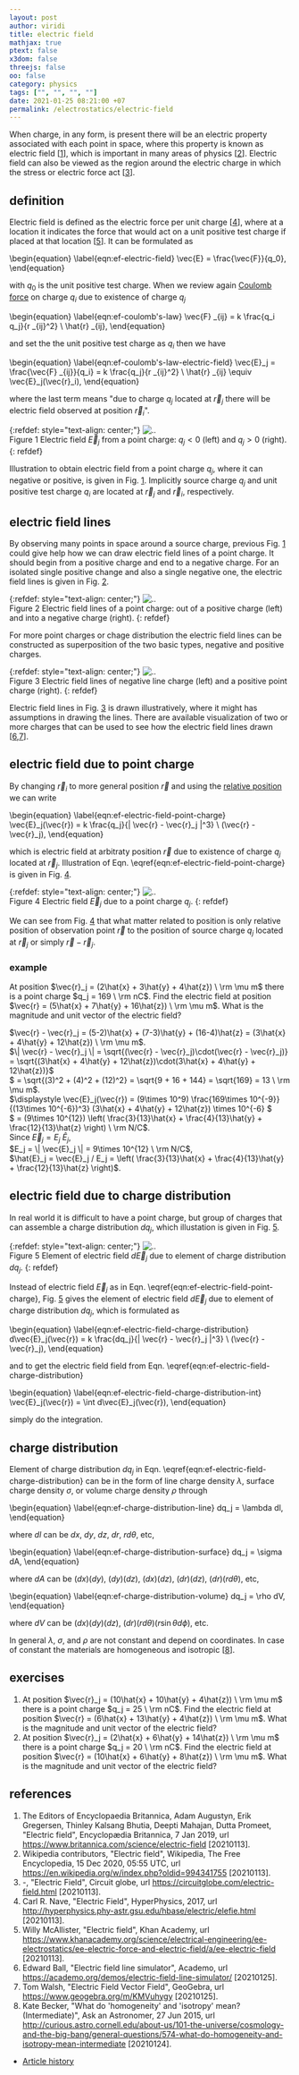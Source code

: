 ```yaml
---
layout: post
author: viridi
title: electric field
mathjax: true
ptext: false
x3dom: false
threejs: false
oo: false
category: physics
tags: ["", "", "", ""]
date: 2021-01-25 08:21:00 +07
permalink: /electrostatics/electric-field
---
```

When charge, in any form, is present there will be an electric property associated with each point in space, where this property is known as electric field [[1](#ref1)], which is important in many areas of physics [[2](#ref2)]. Electric field can also be viewed as the region around the electric charge in which the stress or electric force act [[3](#ref3)].


## definition
Electric field is defined as the electric force per unit charge [[4](#ref4)], where at a location it indicates the force that would act on a unit positive test charge if placed at that location [[5](#ref5)]. It can be formulated as

\begin{equation}
\label{eqn:ef-electric-field}
\vec{E} = \frac{\vec{F}}{q_0}, 
\end{equation}

with $q_0$ is the unit positive test charge. When we review again [Coulomb force](/electrostatics/coulomb-force) on charge $q_i$ due to existence of charge $q_j$

\begin{equation}
\label{eqn:ef-coulomb's-law}
\vec{F} _{ij} = k \frac{q_i q_j}{r _{ij}^2} \ \hat{r} _{ij},
\end{equation}

and set the the unit positive test charge as $q_i$ then we have

\begin{equation}
\label{eqn:ef-coulomb's-law-electric-field}
\vec{E}_j = \frac{\vec{F} _{ij}}{q_i} = k \frac{q_j}{r _{ij}^2} \ \hat{r} _{ij} \equiv \vec{E}_j(\vec{r}_i),
\end{equation}

where the last term means "due to charge $q_j$ located at $\vec{r}_j$ there will be electric field observed at position $\vec{r}_i$".

{:refdef: style="text-align: center;"}
![..](/assets/img/phys/electrostatics/electric-field-from-force-point-charge.png)
<br />
Figure <a name="fig:ef-electric-field-from-force-point-charge">1</a> Electric field $\vec{E}_j$ from a point charge: $q_j < 0$ (left) and $q_j > 0$ (right).
{: refdef}

Illustration to obtain electric field from a point charge $q_j$, where it can negative or positive, is given in Fig. <a href="#fig:ef-electric-field-from-force-point-charge">1</a>. Implicitly source charge $q_j$ and unit positive test charge $q_i$ are located at $\vec{r}_j$ and $\vec{r}_i$, respectively.


## electric field lines
By observing many points in space around a source charge, previous Fig. <a href="#fig:ef-electric-field-from-force-point-charge">1</a> could give help how we can draw electric field lines of a point charge. It should begin from a positive charge and end to a negative charge. For an isolated single positive change and also a single negative one, the electric field lines is given in Fig. <a href="#fig:ef-electric-field-lines-1-charge">2</a>.

{:refdef: style="text-align: center;"}
![..](/assets/img/phys/electrostatics/electric-field-lines-1-charge.png)
<br />
Figure <a name="fig:ef-electric-field-lines-1-charge">2</a> Electric field lines of a point charge: out of a positive charge (left) and into a negative charge (right).
{: refdef}

For more point charges or chage distribution the electric field lines can be constructed as superposition of the two basic types, negative and positive charges.

{:refdef: style="text-align: center;"}
![..](/assets/img/phys/electrostatics/eletric-field-lines-line-point-charges.png)
<br />
Figure <a name="fig:ef-eletric-field-lines-line-point-charges">3</a> Electric field lines of negative line charge (left) and a positive point charge (right).
{: refdef}

Electric field lines in Fig. <a href="#fig:ef-eletric-field-lines-line-point-charges">3</a> is drawn illustratively, where it might has assumptions in drawing the lines. There are available visualization of two or more charges that can be used to see how the electric field lines drawn [[6](#ref6),[7](#ref7)].


## electric field due to point charge
By changing $\vec{r}_i$ to more general position $\vec{r}$ and using the [relative position](/physics/position#relative-position) we can write

\begin{equation}
\label{eqn:ef-electric-field-point-charge}
\vec{E}_j(\vec{r}) = k \frac{q_j}{\| \vec{r} - \vec{r}_j \|^3} \ (\vec{r} - \vec{r}_j),
\end{equation}

which is electric field at arbitraty position $\vec{r}$ due to existence of charge $q_j$ located at $\vec{r}_j$. Illustration of Eqn. \eqref{eqn:ef-electric-field-point-charge} is given in Fig. <a href="#fig:ef-electric-field-point-charge">4</a>.

{:refdef: style="text-align: center;"}
![..](/assets/img/phys/electrostatics/electric-field-point-charge.png)
<br />
Figure <a name="fig:ef-electric-field-point-charge">4</a> Electric field $\vec{E}_j$ due to a point charge $q_j$.
{: refdef}

We can see from Fig. <a href="#fig:ef-electric-field-point-charge">4</a> that what matter related to position is only relative position of observation point $\vec{r}$ to the position of source charge $q_j$ located at $\vec{r}_j$ or simply $\vec{r} - \vec{r}_j$.

### example
At position $\vec{r}_j = (2\hat{x} + 3\hat{y} + 4\hat{z}) \ \rm \mu m$ there is a point charge $q_j = 169 \ \rm nC$. Find the electric field at position $\vec{r} = (5\hat{x} + 7\hat{y} + 16\hat{z}) \ \rm \mu m$. What is the magnitude and unit vector of the electric field?

$\vec{r} - \vec{r}_j = (5-2)\hat{x} + (7-3)\hat{y} + (16-4)\hat{z} = (3\hat{x} + 4\hat{y} + 12\hat{z}) \ \rm \mu m$. \
$\| \vec{r} - \vec{r}_j \| = \sqrt{(\vec{r} - \vec{r}_j)\cdot(\vec{r} - \vec{r}_j)} = \sqrt{(3\hat{x} + 4\hat{y} + 12\hat{z})\cdot(3\hat{x} + 4\hat{y} + 12\hat{z})}$ \
$ = \sqrt{(3)^2 + (4)^2 + (12)^2} = \sqrt{9 + 16 + 144} = \sqrt{169} = 13 \ \rm \mu m$. \
$\displaystyle \vec{E}_j(\vec{r}) = (9\times 10^9) \frac{169\times 10^{-9}}{(13\times 10^{-6})^3} (3\hat{x} + 4\hat{y} + 12\hat{z}) \times 10^{-6} $ \
$ = (9\times 10^{12}) \left( \frac{3}{13}\hat{x} + \frac{4}{13}\hat{y} + \frac{12}{13}\hat{z} \right) \ \rm N/C$. \
Since $\vec{E}_j = E_j \ \hat{E}_j$, \
$E_j = \| \vec{E}_j \| = 9\times 10^{12} \ \rm N/C$, \
$\hat{E}_j = \vec{E}_j / E_j = \left( \frac{3}{13}\hat{x} + \frac{4}{13}\hat{y} + \frac{12}{13}\hat{z} \right)$.


## electric field due to charge distribution
In real world it is difficult to have a point charge, but group of charges that can assemble a charge distribution $dq_j$, which illustation is given in Fig. <a href="#fig:ef-electric-field-charge-distribution">5</a>.

{:refdef: style="text-align: center;"}
![..](/assets/img/phys/electrostatics/electric-field-charge-distribution.png)
<br />
Figure <a name="fig:ef-electric-field-charge-distribution">5</a> Element of electric field $d\vec{E}_j$ due to element of charge distribution $dq_j$.
{: refdef}

Instead of electric field $\vec{E}_j$ as in Eqn. \eqref{eqn:ef-electric-field-point-charge}, Fig. <a href="#fig:ef-electric-field-charge-distribution">5</a> gives the element of electric field $d\vec{E}_j$ due to element of charge distribution $dq_j$, which is formulated as

\begin{equation}
\label{eqn:ef-electric-field-charge-distribution}
d\vec{E}_j(\vec{r}) = k \frac{dq_j}{\| \vec{r} - \vec{r}_j \|^3} \ (\vec{r} - \vec{r}_j),
\end{equation}

and to get the electric field field from Eqn. \eqref{eqn:ef-electric-field-charge-distribution}

\begin{equation}
\label{eqn:ef-electric-field-charge-distribution-int}
\vec{E}_j(\vec{r}) = \int d\vec{E}_j(\vec{r}),
\end{equation}

simply do the integration.


## charge distribution
Element of charge distribution $dq_j$ in Eqn. \eqref{eqn:ef-electric-field-charge-distribution} can be in the form of line charge density $\lambda$, surface charge density $\sigma$, or volume charge density $\rho$ through

\begin{equation}
\label{eqn:ef-charge-distribution-line}
dq_j = \lambda dl,
\end{equation}

where $dl$ can be $dx$, $dy$, $dz$, $dr$, $rd\theta$, etc, 

\begin{equation}
\label{eqn:ef-charge-distribution-surface}
dq_j = \sigma dA,
\end{equation}

where $dA$ can be $(dx)(dy)$, $(dy)(dz)$, $(dx)(dz)$, $(dr)(dz)$, $(dr)(rd\theta)$, etc,

\begin{equation}
\label{eqn:ef-charge-distribution-volume}
dq_j = \rho dV,
\end{equation}

where $dV$ can be $(dx)(dy)(dz)$, $(dr)(rd\theta)(r\sin\theta d\phi)$, etc.

In general $\lambda$, $\sigma$, and $\rho$ are not constant and depend on coordinates. In case of constant the materials are homogeneous and isotropic [[8](#ref8)].


## exercises
1. At position $\vec{r}_j = (10\hat{x} + 10\hat{y} + 4\hat{z}) \ \rm \mu m$ there is a point charge $q_j = 25 \ \rm nC$. Find the electric field at position $\vec{r} = (6\hat{x} + 13\hat{y} + 4\hat{z}) \ \rm \mu m$. What is the magnitude and unit vector of the electric field?
2. At position $\vec{r}_j = (2\hat{x} + 6\hat{y} + 14\hat{z}) \ \rm \mu m$ there is a point charge $q_j = 20 \ \rm nC$. Find the electric field at position $\vec{r} = (10\hat{x} + 6\hat{y} + 8\hat{z}) \ \rm \mu m$. What is the magnitude and unit vector of the electric field?


## references
1. <a name="ref1"></a>The Editors of Encyclopaedia Britannica, Adam Augustyn, Erik Gregersen, Thinley Kalsang Bhutia, Deepti Mahajan, Dutta Promeet, "Electric field", Encyclopædia Britannica, 7 Jan 2019, url <https://www.britannica.com/science/electric-field> [20210113].
2. <a name="ref2"></a>Wikipedia contributors, "Electric field", Wikipedia, The Free Encyclopedia, 15 Dec 2020, 05:55 UTC, url <https://en.wikipedia.org/w/index.php?oldid=994341755> [20210113].
3. <a name="ref3"></a>-, "Electric Field", Circuit globe, url <https://circuitglobe.com/electric-field.html> [20210113].
4. <a name="ref4"></a>Carl R. Nave, "Electric Field", HyperPhysics, 2017, url <http://hyperphysics.phy-astr.gsu.edu/hbase/electric/elefie.html> [20210113].
5. <a name="ref5"></a>Willy McAllister, "Electric field", Khan Academy, url <https://www.khanacademy.org/science/electrical-engineering/ee-electrostatics/ee-electric-force-and-electric-field/a/ee-electric-field> [20210113].
6. <a name="ref6"></a>Edward Ball, "Electric field line simulator", Academo, url <https://academo.org/demos/electric-field-line-simulator/> [20210125].
7. <a name="ref7"></a>Tom Walsh, "Electric Field Vector Field", GeoGebra, url <https://www.geogebra.org/m/KMVuhygy> [20210125].
8. <a name="ref6"></a>Kate Becker, "What do 'homogeneity' and 'isotropy' mean? (Intermediate)", Ask an Astronomer, 27 Jun 2015, url <http://curious.astro.cornell.edu/about-us/101-the-universe/cosmology-and-the-big-bang/general-questions/574-what-do-homogeneity-and-isotropy-mean-intermediate> [20210124].

+ [Article history](https://github.com/butiran/butiran.github.io/commits/master/_posts/phys/electrostatics/2021-01-13-electric-field.md)
